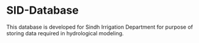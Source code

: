 # SID-Database
This database is developed for Sindh Irrigation Department for purpose of storing data required in hydrological modeling.
